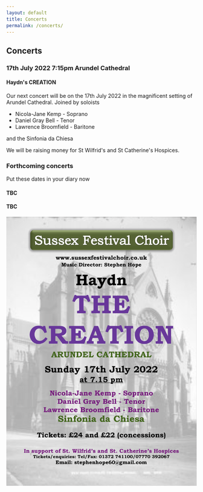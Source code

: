 ```yaml
---
layout: default
title: Concerts
permalink: /concerts/
---
```


## Concerts

### 17th July 2022  7:15pm Arundel Cathedral
#### Haydn's CREATION

Our next concert will be on the 17th July 2022 in the magnificent setting of Arundel Cathedral. Joined by soloists

- Nicola-Jane Kemp - Soprano
- Daniel Gray Bell - Tenor
- Lawrence Broomfield - Baritone

and the Sinfonia da Chiesa
 
 We will be raising money for St Wilfrid's and St Catherine's Hospices.

### Forthcoming concerts

Put these dates in your diary now

#### TBC

#### TBC

 ![concert flyer](/assets/images/concert2022-07-17.png)
